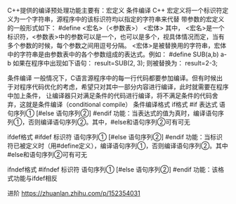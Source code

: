 
C++提供的编译预处理功能主要有：宏定义   条件编译
C++ 宏定义将一个标识符定义为一个字符串，源程序中的该标识符均以指定的字符串来代替
带参数的宏定义的一般形式如下：
#define <宏名>（<参数表>） <宏体>
其中， <宏名>是一个标识符，<参数表>中的参数可以是一个，也可以是多个，视具体情况而定，当有多个参数的时候，每个参数之间用逗号分隔。
 <宏体>是被替换用的字符串，宏体中的字符串是由参数表中的各个参数组成的表达式。例如：
#define SUB(a,b) a-b
如果在程序中出现如下语句：
result=SUB(2, 3);
则被替换为：
result=2-3;


条件编译
一般情况下，C语言源程序中的每一行代码都要参加编译。但有时候出于对程序代码优化的考虑，希望只对其中一部分内容进行编译，此时就需要在程序中加上条件，
让编译器只对满足条件的代码进行编译，将不满足条件的代码舍弃，这就是条件编译（conditional compile）
条件编译格式
if格式
#if 表达式
     语句序列①
[#else
语句序列②]
#endif
功能：当表达式的值为真时，编译语句序列①，否则编译语句序列②。其中，#else和语句序列②可有可无

ifdef格式
#ifdef     标识符
     语句序列①
[#else
语句序列②]
#endif
功能：当标识符已被定义时（用#define定义），编译语句序列①，否则编译语句序列②。其中#else和语句序列②可有可无


ifndef格式
#ifndef     标识符
     语句序列①
[#else
语句序列②]
#endif
功能：该格式功能与ifdef相反


进阶
https://zhuanlan.zhihu.com/p/152354031